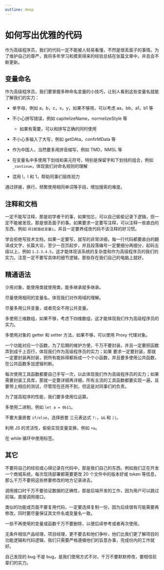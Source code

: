 ```yaml
---
outline: deep
---
```


# 如何写出优雅的代码

作为高级程序员，我们的代码一定不能被人轻易看懂，不然是很丢面子的事情。为了维护自己的尊严，我将多年学习和摸索得来的经验总结在张篇文章中，并且会不断更新。

## 变量命名

作为高级程序员，我们要掌握多种命名变量的小技巧，让别人看到这些变量名就能了解我们的实力：

- 单字母，例如 a，b，c，x，y，如果不够用，可以考虑 aa，bb，a1，b1 等

- 不小心拼写错误，例如 capitelizeName，normelizeStyle 等

  - 如果有需要，可以和拼写正确的同时使用

- 不小心多输入了大写，例如 getDAta，confirMData 等

- 作为中国人，当然要多用拼音缩写，例如 TMD，NMSL 等

- 在变量名中多使用下划线和美元符号，特别是保留字和下划线的组合，例如 `_continue`，体现我们对命名规则的理解

- 混用 l，I 和 1，帮助同事们锻炼视力

通过拼接，换行，频繁使用相同单词等手段，增加搜索的难度。

## 注释和文档

一定不能写注释，那是初学者干的事，如果怕忘，可以自己偷偷记录下逻辑，但一定不能被发现，那是很丢面子的事。如果要求一定要写注释，可以注释一些直白的东西，例如 `将1赋值给变量i`，并且一定要养成改代码不该注释的好习惯。

学会拒绝写技术文档，如果一定要写，就写的非常详细，每一行代码都要直白的翻译成文字，长篇大论，至少一百页起步，并且段落编号一定要细分再细分，起码五级以上，例如 `1.2.3.4.5`，这才能体现该系统的复杂度和作为高级程序员的我们的实力。注意一定不要写具体的细节逻辑，那些存在我们自己的电脑上就好。

## 精通语法

少用对象，能使用类就使用类，能多继承就多继承。

尽量使用相同的变量名，体现我们对作用域的理解。

尽量多用公共变量，或者完全不用公共变量。

多使用三维数组，如果不够，考虑下四维数组，这才能体现我们作为高级程序员的实力。

多使用对象的 getter 和 setter 方法，如果不够，可以使用 Proxy 代理对象。

一个功能对应一个函数，为了后期的维护方便，千万不要封装，并且一定要把函数弄到成千上百行，体现我们作为高级程序员的实力；如果 要求一定要封装，那就一定要封装再封装，把所有能拆得都拆成一个个小函数，并且要多使用公共函数，在公共函数多加逻辑判断。

每次使用工具函数都要自己手写一次，以此体现我们作为高级程序员的实力；如果需要封装工具库，那就一定要详细再详细，所有主流的工具函数都要实现一遍，且要带上相应的测试，尽管现在还用不到，但这是对同事们的负责。

为了提高程序的性能，我们要多使用位运算。

多使用二进制，例如 `let a = 0b11`。

不要大量嵌套 `if/else`，选择嵌套 三元表达式 `?:`，`&&` 和 `||`。

利用 JS 的灵活性，偷偷实现变量变换，例如 `+a`。

在 while 循环中使用标签。

## 其它

不要将自己的经验或心得记录在代码中，那是我们自己的东西。例如我们正在开发一个商城系统，每次现场部署都需要更改 20 个文件中的版本好或 token 等信息，那么千万不要把这些修要修改的地方记录进去。

调用接口时千万不要验证数据的正确性，那是后端开发的工作，因为用户可以跳过前端，直接调用接口。

类似的功能或页面不要复用代码，一定要选择复制一份，因为后续很有可能需要再修改，同时要尽量保证其文件名或变量名一致。

一些不再使用的变量或函数千万不要删除，以便后续参考或者再次使用。

无条件相信产品经理，项目经理，更不要去和他们争吵，他们比我们更了解项目的功能逻辑和代码逻辑，我们只需要严格遵循他们的旨意办事，完成份内的工作就好。

自己发现的 bug 不是 bug，是我们使用方式不对，千万不要默默修改，要相信前辈们的实力。
